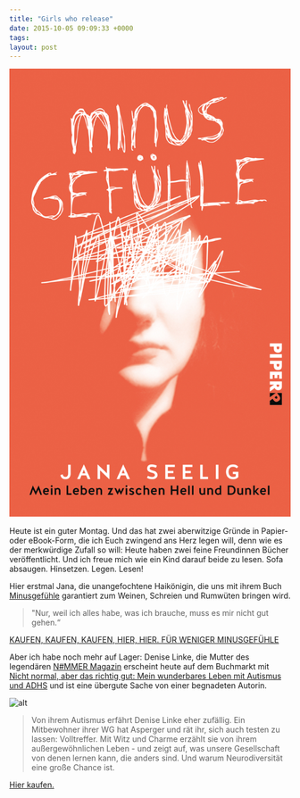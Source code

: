 ```yaml
---
title: "Girls who release"
date: 2015-10-05 09:09:33 +0000
tags: 
layout: post
---
```

![alt](/content/images/2016/Feb/minus.jpg)

Heute ist ein guter Montag. Und das hat zwei aberwitzige Gründe in Papier- oder eBook-Form, die ich Euch zwingend ans Herz legen will, denn wie es der merkwürdige Zufall so will: Heute haben zwei feine Freundinnen Bücher veröffentlicht. Und ich freue mich wie ein Kind darauf beide zu lesen. Sofa absaugen. Hinsetzen. Legen. Lesen!  

Hier erstmal Jana, die unangefochtene Haikönigin, die uns mit ihrem Buch [Minusgefühle](http://www.piper.de/buecher/minusgefuehle-isbn-978-3-492-06021-9) garantiert zum Weinen, Schreien und Rumwüten bringen wird. 

> "Nur, weil ich alles habe, was ich brauche, muss es mir nicht gut gehen.“

[KAUFEN, KAUFEN, KAUFEN, HIER, HIER. FÜR WENIGER MINUSGEFÜHLE](http://www.amazon.de/Minusgef%C3%BChle-Mein-Leben-zwischen-Dunkel/dp/3492060218/ref=sr_1_1?ie=UTF8&qid=1444035387&sr=8-1&keywords=minusgef%C3%BChle) 

Aber ich habe noch mehr auf Lager: Denise Linke, die Mutter des legendären [N#MMER Magazin](https://nummer-magazin.de/) erscheint heute auf dem Buchmarkt mit [Nicht normal, aber das richtig gut: Mein wunderbares Leben mit Autismus und ADHS](http://www.amazon.de/Nicht-normal-aber-das-richtig/dp/3827012783/ref=sr_1_1?ie=UTF8&qid=1444035511&sr=8-1&keywords=denise+linke) und ist eine übergute Sache von einer begnadeten Autorin.

![alt](http://www.berlinverlag.de/fileadmin/import/produkte/produkt-2563.jpg)

> Von ihrem Autismus erfährt Denise Linke eher zufällig. Ein Mitbewohner ihrer WG hat Asperger und rät ihr, sich auch testen zu lassen: Volltreffer. Mit Witz und Charme erzählt sie von ihrem außergewöhnlichen Leben - und zeigt auf, was unsere Gesellschaft von denen lernen kann, die anders sind. Und warum Neurodiversität eine große Chance ist.

[Hier kaufen.](http://www.amazon.de/gp/product/3827012783/ref=s9_psimh_gw_p14_d0_i1?pf_rd_m=A3JWKAKR8XB7XF&pf_rd_s=desktop-1&pf_rd_r=15A9M29V06QKPS9G69RG&pf_rd_t=36701&pf_rd_p=585296347&pf_rd_i=desktop)





